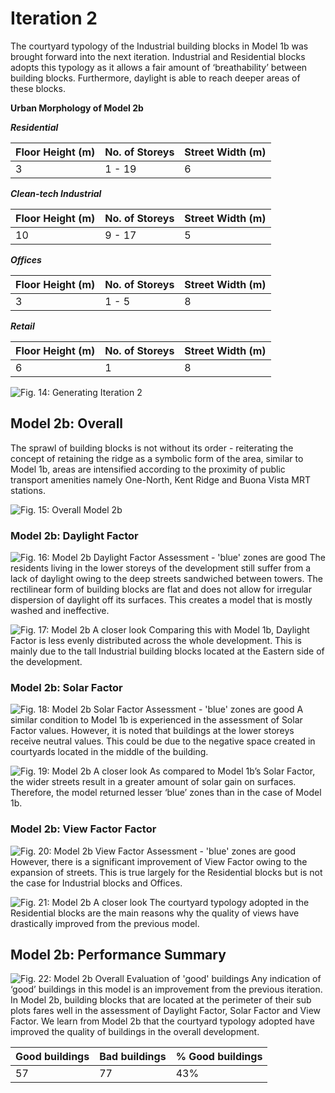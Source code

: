 # Iteration 2
The courtyard typology of the Industrial building blocks in Model 1b was brought forward into the next iteration. Industrial and Residential blocks adopts this typology as it allows a fair amount of ‘breathability’ between building blocks. Furthermore, daylight is able to reach deeper areas of these blocks. 

**Urban Morphology of Model 2b**

***Residential***

| Floor Height (m)  | No. of Storeys | Street Width (m) |
| ------------ | ------------- | ------------- |
| 3 | 1 - 19 | 6 |

***Clean-tech Industrial*** 

| Floor Height (m)  | No. of Storeys | Street Width (m) |
| ------------ | ------------- | ------------- |
| 10 | 9 - 17 | 5 |

***Offices*** 

| Floor Height (m)  | No. of Storeys | Street Width (m) |
| ------------ | ------------- | ------------- |
| 3 | 1 - 5 | 8 |

***Retail*** 

| Floor Height (m)  | No. of Storeys | Street Width (m) |
| ------------ | ------------- | ------------- |
| 6 | 1 | 8 |

![Fig. 14: Generating Iteration 2](imgs/Iteration2.jpg)

## Model 2b: Overall
The sprawl of building blocks is not without its order - reiterating the concept of retaining the ridge as a symbolic form of the area, similar to Model 1b, areas are intensified according to the proximity of public transport amenities namely One-North, Kent Ridge and Buona Vista MRT stations. 

![Fig. 15: Overall Model 2b](imgs/Iteration2b_Overall.jpg)

### Model 2b: Daylight Factor
![Fig. 16: Model 2b Daylight Factor Assessment - 'blue' zones are good](imgs/Iteration2b_Daylight_factor.jpg)
The residents living in the lower storeys of the development still suffer from a lack of daylight owing to the deep streets sandwiched between towers. The rectilinear form of building blocks are flat and does not allow for irregular dispersion of daylight off its surfaces. This creates a model that is mostly washed and ineffective. 

![Fig. 17: Model 2b A closer look](imgs/Iteration2b_Zoom_Daylight_factor.jpg)
Comparing this with Model 1b, Daylight Factor is less evenly distributed across the whole development. This is mainly due to the tall Industrial building blocks located at the Eastern side of the development. 

### Model 2b: Solar Factor
![Fig. 18: Model 2b Solar Factor Assessment - 'blue' zones are good](imgs/Iteration2b_Solar_factor.jpg)
A similar condition to Model 1b is experienced in the assessment of Solar Factor values. However, it is noted that buildings at the lower storeys receive neutral values. This could be due to the negative space created in courtyards located in the middle of the building. 

![Fig. 19: Model 2b A closer look](imgs/Iteration2b_Zoom_Solar_factor.jpg)
As compared to Model 1b’s Solar Factor, the wider streets result in a greater amount of solar gain on surfaces. Therefore, the model returned lesser ‘blue’ zones than in the case of Model 1b. 

### Model 2b: View Factor Factor
![Fig. 20: Model 2b View Factor Assessment - 'blue' zones are good](imgs/Iteration2b_View_factor.jpg)
However, there is a significant improvement of View Factor owing to the expansion of streets. This is true largely for the Residential blocks but is not the case for Industrial blocks and Offices. 

![Fig. 21: Model 2b A closer look](imgs/Iteration2b_Zoom_View_factor.jpg)
The courtyard typology adopted in the Residential blocks are the main reasons why the quality of views have drastically improved from the previous model. 

## Model 2b: Performance Summary
![Fig. 22: Model 2b Overall Evaluation of 'good' buildings](imgs/Iteration2b_Good_Building.jpg)
Any indication of ‘good’ buildings in this model is an improvement from the previous iteration. In Model 2b, building blocks that are located at the perimeter of their sub plots fares well in the assessment of Daylight Factor, Solar Factor and View Factor. We learn from Model 2b that the courtyard typology adopted have improved the quality of buildings in the overall development. 

| Good buildings  | Bad buildings | % Good buildings |
| ------------ | ------------- | ------------- |
| 57 | 77 | 43% |
